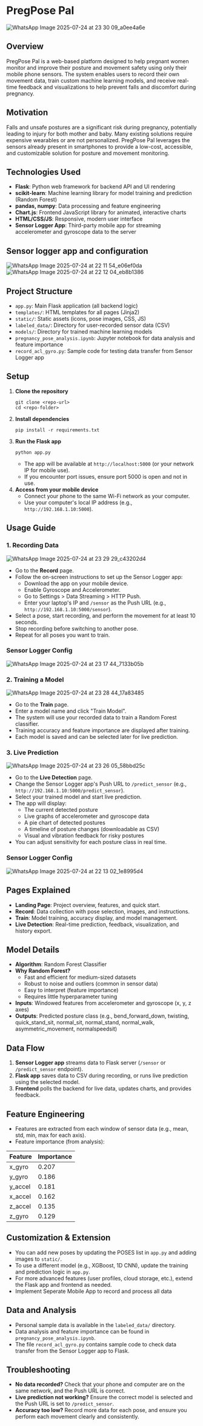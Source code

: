 # PregPose Pal
![WhatsApp Image 2025-07-24 at 23 30 09_a0ee4a6e](https://github.com/user-attachments/assets/06b6c220-b9c4-40a2-a8e5-3bad8c45562b)

## Overview
PregPose Pal is a web-based platform designed to help pregnant women monitor and improve their posture and movement safety using only their mobile phone sensors. The system enables users to record their own movement data, train custom machine learning models, and receive real-time feedback and visualizations to help prevent falls and discomfort during pregnancy.

## Motivation
Falls and unsafe postures are a significant risk during pregnancy, potentially leading to injury for both mother and baby. Many existing solutions require expensive wearables or are not personalized. PregPose Pal leverages the sensors already present in smartphones to provide a low-cost, accessible, and customizable solution for posture and movement monitoring.

## Technologies Used
- **Flask**: Python web framework for backend API and UI rendering
- **scikit-learn**: Machine learning library for model training and prediction (Random Forest)
- **pandas, numpy**: Data processing and feature engineering
- **Chart.js**: Frontend JavaScript library for animated, interactive charts
- **HTML/CSS/JS**: Responsive, modern user interface
- **Sensor Logger App**: Third-party mobile app for streaming accelerometer and gyroscope data to the server

## Sensor logger app and configuration
![WhatsApp Image 2025-07-24 at 22 11 54_e06ef0da](https://github.com/user-attachments/assets/bdc1ce51-1ce3-498a-8da6-d670cc572fe5)
![WhatsApp Image 2025-07-24 at 22 12 04_eb8b1386](https://github.com/user-attachments/assets/40208c70-27b7-4a80-9480-daa1ec149275)



## Project Structure
- `app.py`: Main Flask application (all backend logic)
- `templates/`: HTML templates for all pages (Jinja2)
- `static/`: Static assets (icons, pose images, CSS, JS)
- `labeled_data/`: Directory for user-recorded sensor data (CSV)
- `models/`: Directory for trained machine learning models
- `pregnancy_pose_analysis.ipynb`: Jupyter notebook for data analysis and feature importance
- `record_acl_gyro.py`: Sample code for testing data transfer from Sensor Logger app

## Setup
1. **Clone the repository**
   ```
   git clone <repo-url>
   cd <repo-folder>
   ```
2. **Install dependencies**
   ```
   pip install -r requirements.txt
   ```
3. **Run the Flask app**
   ```
   python app.py
   ```
   - The app will be available at `http://localhost:5000` (or your network IP for mobile use).
   - If you encounter port issues, ensure port 5000 is open and not in use.
4. **Access from your mobile device**
   - Connect your phone to the same Wi-Fi network as your computer.
   - Use your computer's local IP address (e.g., `http://192.168.1.10:5000`).

## Usage Guide
### 1. **Recording Data**
![WhatsApp Image 2025-07-24 at 23 29 29_c43202d4](https://github.com/user-attachments/assets/7b01f5c6-a57e-416e-afbb-de4973d69d3c)

- Go to the **Record** page.
- Follow the on-screen instructions to set up the Sensor Logger app:
  - Download the app on your mobile device.
  - Enable Gyroscope and Accelerometer.
  - Go to Settings > Data Streaming > HTTP Push.
  - Enter your laptop's IP and `/sensor` as the Push URL (e.g., `http://192.168.1.10:5000/sensor`).
- Select a pose, start recording, and perform the movement for at least 10 seconds.
- Stop recording before switching to another pose.
- Repeat for all poses you want to train.


### Sensor Logger Config
![WhatsApp Image 2025-07-24 at 23 17 44_7133b05b](https://github.com/user-attachments/assets/6a894ba3-1f92-4215-a271-feaf537656e1)

### 2. **Training a Model**
![WhatsApp Image 2025-07-24 at 23 28 44_17a83485](https://github.com/user-attachments/assets/2cb7f4f4-fe3d-45ac-b56b-11e31f114c8f)

- Go to the **Train** page.
- Enter a model name and click "Train Model".
- The system will use your recorded data to train a Random Forest classifier.
- Training accuracy and feature importance are displayed after training.
- Each model is saved and can be selected later for live prediction.

### 3. **Live Prediction**
![WhatsApp Image 2025-07-24 at 23 26 05_58bbd25c](https://github.com/user-attachments/assets/4d992a31-7de6-4d01-9313-205ed2f5b633)

- Go to the **Live Detection** page.
- Change the Sensor Logger app's Push URL to `/predict_sensor` (e.g., `http://192.168.1.10:5000/predict_sensor`).
- Select your trained model and start live prediction.
- The app will display:
  - The current detected posture
  - Live graphs of accelerometer and gyroscope data
  - A pie chart of detected postures
  - A timeline of posture changes (downloadable as CSV)
  - Visual and vibration feedback for risky postures
- You can adjust sensitivity for each posture class in real time.

### Sensor Logger Config
![WhatsApp Image 2025-07-24 at 22 13 02_1e8995d4](https://github.com/user-attachments/assets/35ee09f3-f988-4d97-a453-f697b79b6e1d)


## Pages Explained
- **Landing Page**: Project overview, features, and quick start.
- **Record**: Data collection with pose selection, images, and instructions.
- **Train**: Model training, accuracy display, and model management.
- **Live Detection**: Real-time prediction, feedback, visualization, and history export.

## Model Details
- **Algorithm**: Random Forest Classifier
- **Why Random Forest?**
  - Fast and efficient for medium-sized datasets
  - Robust to noise and outliers (common in sensor data)
  - Easy to interpret (feature importance)
  - Requires little hyperparameter tuning
- **Inputs**: Windowed features from accelerometer and gyroscope (x, y, z axes)
- **Outputs**: Predicted posture class (e.g., bend_forward_down, twisting, quick_stand_sit, normal_sit, normal_stand, normal_walk, asymmetric_movement, normalspeedsit)

## Data Flow
1. **Sensor Logger app** streams data to Flask server (`/sensor` or `/predict_sensor` endpoint).
2. **Flask app** saves data to CSV during recording, or runs live prediction using the selected model.
3. **Frontend** polls the backend for live data, updates charts, and provides feedback.

## Feature Engineering
- Features are extracted from each window of sensor data (e.g., mean, std, min, max for each axis).
- Feature importance (from analysis):

| Feature   | Importance |
|-----------|------------|
| x_gyro    | 0.207      |
| y_gyro    | 0.186      |
| y_accel   | 0.181      |
| x_accel   | 0.162      |
| z_accel   | 0.135      |
| z_gyro    | 0.129      |

## Customization & Extension
- You can add new poses by updating the POSES list in `app.py` and adding images to `static/`.
- To use a different model (e.g., XGBoost, 1D CNN), update the training and prediction logic in `app.py`.
- For more advanced features (user profiles, cloud storage, etc.), extend the Flask app and frontend as needed.
- Implement Seperate Mobile App to record and process all data

## Data and Analysis
- Personal sample data is available in the `labeled_data/` directory.
- Data analysis and feature importance can be found in `pregnancy_pose_analysis.ipynb`.
- The file `record_acl_gyro.py` contains sample code to check data transfer from the Sensor Logger app to Flask.

## Troubleshooting
- **No data recorded?** Check that your phone and computer are on the same network, and the Push URL is correct.
- **Live prediction not working?** Ensure the correct model is selected and the Push URL is set to `/predict_sensor`.
- **Accuracy too low?** Record more data for each pose, and ensure you perform each movement clearly and consistently.


